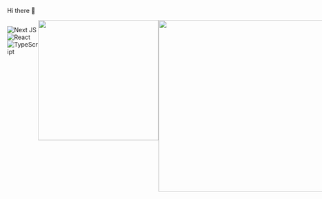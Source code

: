
 <!--
 <img src="https://capsule-render.vercel.app/api?type=waving&color=gradient&height=70&section=header&customColorList=15" width=100% />
 -->
 Hi there 👋
<div style="display: flex;  ;">
 
![Next JS](https://img.shields.io/badge/Nextjs-black?style=for-the-badge&logo=next.js&logoColor=white&style=Flat)
![React](https://img.shields.io/badge/React-%2361DAFB.svg?style=for-the-badge&logo=react&logoColor=white&style=Flat)
![TypeScript](https://img.shields.io/badge/TypeScript-%23007ACC.svg?style=for-the-badge&logo=typescript&logoColor=white&style=Flat)

  <a href="https://www.gitanimals.org/en_US?utm_medium=image&utm_source=anhyeryeon2&utm_content=farm">
    <img src="https://render.gitanimals.org/farms/anhyeryeon2" width="280"/>
  </a>
  <img src="https://github-readme-stats.vercel.app/api?username=anhyeryeon2&count_private=true&show_icons=true&theme=buefy&hide=stars,contribs" width="400"/>

</div>
